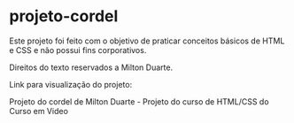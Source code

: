 # projeto-cordel
Este projeto foi feito com o objetivo de praticar conceitos básicos de HTML e CSS e não possui fins corporativos.

Direitos do texto reservados a Milton Duarte.

Link para visualização do projeto: 


Projeto do cordel de Milton Duarte - Projeto do curso de HTML/CSS do Curso em Video

